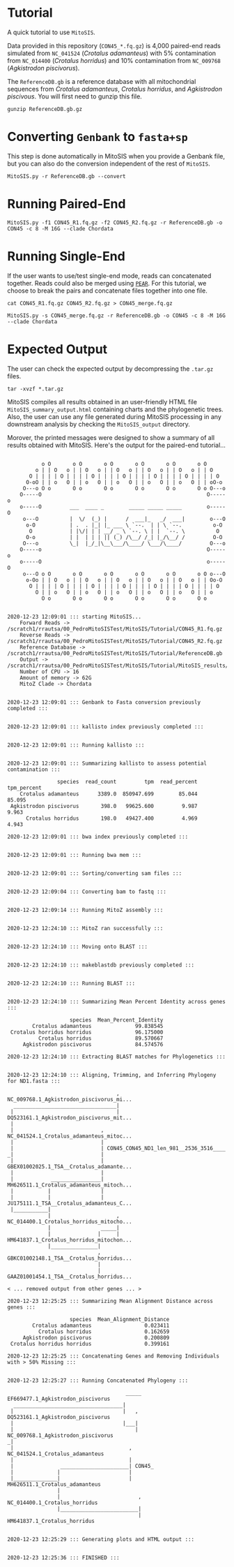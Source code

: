 # Tutorial

A quick tutorial to use `MitoSIS`. 

Data provided in this repository (`CON45_*.fq.gz`) is 4,000 paired-end reads simulated from `NC_041524` (*Crotalus adamanteus*) with 5% contamination from `NC_014400` (*Crotalus horridus*) and 10% contamination from `NC_009768` (*Agkistrodon piscivorus*).

The `ReferenceDB.gb` is a reference database with all mitochondrial sequences from *Crotalus adamanteus*, *Crotalus horridus*, and *Agkistrodon piscivous*. You will first need to gunzip this file.

```
gunzip ReferenceDB.gb.gz
```

# Converting `Genbank` to `fasta+sp`
This step is done automatically in MitoSIS when you provide a Genbank file, but you can also do the conversion independent of the rest of `MitoSIS`.

```
MitoSIS.py -r ReferenceDB.gb --convert
```

# Running Paired-End

```
MitoSIS.py -f1 CON45_R1.fq.gz -f2 CON45_R2.fq.gz -r ReferenceDB.gb -o CON45 -c 8 -M 16G --clade Chordata
```

# Running Single-End
If the user wants to use/test single-end mode, reads can concatenated together. Reads could also be merged using [`PEAR`](https://cme.h-its.org/exelixis/web/software/pear/). For this tutorial, we choose to break the pairs and concatenate files together into one file. 
```
cat CON45_R1.fq.gz CON45_R2.fq.gz > CON45_merge.fq.gz

MitoSIS.py -s CON45_merge.fq.gz -r ReferenceDB.gb -o CON45 -c 8 -M 16G --clade Chordata
```

# Expected Output

The user can check the expected output by decompressing the `.tar.gz` files. 
```
tar -xvzf *.tar.gz
```

MitoSIS compiles all results obtained in an user-friendly HTML file `MitoSIS_summary_output.html` containing charts and the phylogenetic trees. Also, the user can use any file generated during MitoSIS processing in any downstream analysis by checking the `MitoSIS_output` directory.

Morover, the printed messages were designed to show a summary of all results obtained with MitoSIS. Here's the output for the paired-end tutorial...

```

	       o O       o O       o O       o O       o O       o O
	     o | | O   o | | O   o | | O   o | | O   o | | O   o | | O
	   O | | | | O | | | | O | | | | O | | | | O | | | | O | | | | O
	  O-oO | | o   O | | o   O | | o   O | | o   O | | o   O | | oO-o
	 O---o O o       O o       O o       O o       O o       O o O---o
	O-----O                                                     O-----o
	o-----O         ___  ____ _        _____ _____ _____        o-----O
	 o---O          |  \/  (_) |      /  ___|_   _/  ___|        o---O 
	  o-O           | .  . |_| |_ ___ \ `--.  | | \ `--.          o-O
	   O            | |\/| | | __/ _ \ `--. \ | |  `--. \          O
	  O-o           | |  | | | || (_) /\__/ /_| |_/\__/ /         O-O
	 O---o          \_|  |_/_|\__\___/\____/ \___/\____/         O---o
	O-----o                                                     O-----o
	o-----O                                                     o-----O
	 o---O o O       o O       o O       o O       o O       o O o---O
	  o-Oo | | O   o | | O   o | | O   o | | O   o | | O   o | | Oo-O
	   O | | | | O | | | | O | | | | O | | | | O | | | | O | | | | O
	     O | | o   O | | o   O | | o   O | | o   O | | o   O | | o
	       O o       O o       O o       O o       O o       O o
	

2020-12-23 12:09:01 ::: starting MitoSIS...
	Forward Reads -> /scratch1/rrautsa/00_PedroMitoSISTest/MitoSIS/Tutorial/CON45_R1.fq.gz
	Reverse Reads -> /scratch1/rrautsa/00_PedroMitoSISTest/MitoSIS/Tutorial/CON45_R2.fq.gz
	Reference Database -> /scratch1/rrautsa/00_PedroMitoSISTest/MitoSIS/Tutorial/ReferenceDB.gb
	Output -> /scratch1/rrautsa/00_PedroMitoSISTest/MitoSIS/Tutorial/MitoSIS_results/CON45*
	Number of CPU -> 16
	Amount of memory -> 62G
	MitoZ Clade -> Chordata


2020-12-23 12:09:01 ::: Genbank to Fasta conversion previously completed :::


2020-12-23 12:09:01 ::: kallisto index previously completed :::


2020-12-23 12:09:01 ::: Running kallisto :::


2020-12-23 12:09:01 ::: Summarizing kallisto to assess potential contamination :::

                species  read_count         tpm  read_percent  tpm_percent
    Crotalus adamanteus      3389.0  850947.699        85.044       85.095
 Agkistrodon piscivorus       398.0   99625.600         9.987        9.963
      Crotalus horridus       198.0   49427.400         4.969        4.943

2020-12-23 12:09:01 ::: bwa index previously completed :::


2020-12-23 12:09:01 ::: Running bwa mem :::


2020-12-23 12:09:01 ::: Sorting/converting sam files :::


2020-12-23 12:09:04 ::: Converting bam to fastq :::


2020-12-23 12:09:14 ::: Running MitoZ assembly :::


2020-12-23 12:24:10 ::: MitoZ ran successfully :::


2020-12-23 12:24:10 ::: Moving onto BLAST :::


2020-12-23 12:24:10 ::: makeblastdb previously completed :::


2020-12-23 12:24:10 ::: Running BLAST :::


2020-12-23 12:24:10 ::: Summarizing Mean Percent Identity across genes :::

                    species  Mean_Percent_Identity
        Crotalus adamanteus              99.838545
 Crotalus horridus horridus              96.175000
          Crotalus horridus              89.570667
     Agkistrodon piscivorus              84.574576

2020-12-23 12:24:10 ::: Extracting BLAST matches for Phylogenetics :::


2020-12-23 12:24:10 ::: Aligning, Trimming, and Inferring Phylogeny for ND1.fasta :::

                                   , NC_009768.1_Agkistrodon_piscivorus_mi...
  _________________________________|
 |                                 | DQ523161.1_Agkistrodon_piscivorus_mit...
 |
 |                            , NC_041524.1_Crotalus_adamanteus_mitoc...
 |                            |
 |                            | CON45_CON45_ND1_len_981__2536_3516____
_|                            |
 |                            | GBEX01002025.1_TSA__Crotalus_adamante...
 |                            |
 |            ________________| MH626511.1_Crotalus_adamanteus_mitoch...
 |           |                |
 |           |                | JU175111.1_TSA__Crotalus_adamanteus_C...
 |___________|
             |                     , NC_014400.1_Crotalus_horridus_mitocho...
             |                _____|
             |               |     | HM641837.1_Crotalus_horridus_mitochon...
             |_______________|
                             , GBKC01002148.1_TSA__Crotalus_horridus...
                             |
                             | GAAZ01001454.1_TSA__Crotalus_horridus...

< ... removed output from other genes ... >

2020-12-23 12:25:25 ::: Summarizing Mean Alignment Distance across genes :::

                    species  Mean_Alignment_Distance
        Crotalus adamanteus                 0.023411
          Crotalus horridus                 0.162659
     Agkistrodon piscivorus                 0.200809
 Crotalus horridus horridus                 0.399161

2020-12-23 12:25:25 ::: Concatenating Genes and Removing Individuals with > 50% Missing :::


2020-12-23 12:25:27 ::: Running Concatenated Phylogeny :::

                                      _____ EF669477.1_Agkistrodon_piscivorus
  ___________________________________|
 |                                   |   , DQ523161.1_Agkistrodon_piscivorus
 |                                   |___|
 |                                       | NC_009768.1_Agkistrodon_piscivorus
_|
 |                                     , NC_041524.1_Crotalus_adamanteus
 |                                     |
 |               ______________________| CON45_
 |              |                      |
 |______________|                      | MH626511.1_Crotalus_adamanteus
                |
                |                         , NC_014400.1_Crotalus_horridus
                |_________________________|
                                          | HM641837.1_Crotalus_horridus


2020-12-23 12:25:29 ::: Generating plots and HTML output :::


2020-12-23 12:25:36 ::: FINISHED :::

```
